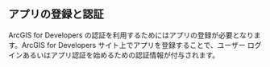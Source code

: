 ## アプリの登録と認証

ArcGIS for Developers の認証を利用するためにはアプリの登録が必要となります。ArcGIS for Developers サイト上でアプリを登録することで、ユーザー ログインあるいはアプリ認証を始めるための認証情報が付与されます。